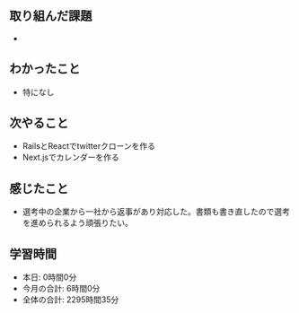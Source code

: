## 取り組んだ課題
- 
## わかったこと
-  特になし
## 次やること
- RailsとReactでtwitterクローンを作る
- Next.jsでカレンダーを作る
## 感じたこと
- 選考中の企業から一社から返事があり対応した。書類も書き直したので選考を進められるよう頑張りたい。
## 学習時間
- 本日: 0時間0分
- 今月の合計: 6時間0分
- 全体の合計: 2295時間35分
